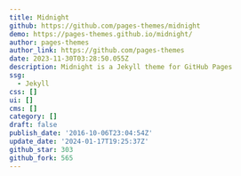 ```yaml
---
title: Midnight
github: https://github.com/pages-themes/midnight
demo: https://pages-themes.github.io/midnight/
author: pages-themes
author_link: https://github.com/pages-themes
date: 2023-11-30T03:28:50.055Z
description: Midnight is a Jekyll theme for GitHub Pages
ssg:
  - Jekyll
css: []
ui: []
cms: []
category: []
draft: false
publish_date: '2016-10-06T23:04:54Z'
update_date: '2024-01-17T19:25:37Z'
github_star: 303
github_fork: 565
---
```

